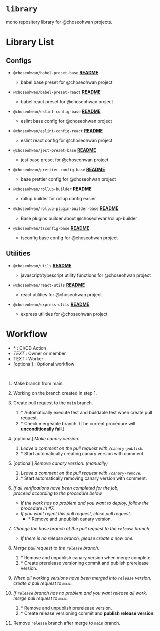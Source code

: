 # `library`

mono repository library for @choseohwan projects.

# Library List

## Configs

- `@choseohwan/babel-preset-base` **[README](./packages/babel-preset-base/README.md)**
   - babel base preset for @choseohwan project


- `@choseohwan/babel-preset-react` **[README](./packages/babel-preset-react/README.md)**
   - babel react preset for @choseohwan project


- `@choseohwan/eslint-config-base` **[README](./packages/eslint-config-base/README.md)**
  - eslint base config for @choseohwan project


- `@choseohwan/eslint-config-react` **[README](./packages/eslint-config-react/README.md)**
  - eslint react config for @choseohwan project


- `@choseohwan/jest-preset-base` **[README](./packages/jest-preset-base/README.md)**
  - jest base preset for @choseohwan project


- `@choseohwan/prettier-config-base` **[README](./packages/prettier-config-base/README.md)**
  - base prettier config for @choseohwan project


- `@choseohwan/rollup-builder` **[README](./packages/rollup-builder/README.md)**
  - rollup builder for rollup config easier


- `@choseohwan/rollup-plugin-builder-base` **[README](./packages/rollup-plugin-builder-base/README.md)**
    - Base plugins builder about @choseohwan/rollup-builder


- `@choseohwan/tsconfig-base` **[README](./packages/tsconfig-base/README.md)**
    - tsconfig base config for @choseohwan project


## Utilities

- `@choseohwan/utils` **[README](./packages/utils/README.md)**
  - javascript/typescript utility functions for @choseohwan project


- `@choseohwan/react-utils` **[README](./packages/react-utils/README.md)**
    - react utilities for @choseohwan project


- `@choseohwan/express-utils` **[README](./packages/express-utils/README.md)**
    - express utilities for @choseohwan project

# Workflow

- \* : CI/CD Action
- *TEXT* : Owner or member
- TEXT : Worker
- \[optional\] : Optional workflow

<br>

1. Make branch from main.


2. Working on the branch created in step 1.


3. Create pull request to the `main` branch.
   1. \* Automatically execute test and buildable test when create pull request.
   2. \* Check mergeable branch. (The current procedure will **unconditionally fail**.)


4. \[optional\] *Make canary version.*
   1. *Leave a comment on the pull request with `/canary-publish`.*
   2. \* Start automatically creating canary version with comment.


5. \[optional\] *Remove canary version. (manually)*
   1. *Leave a comment on the pull request with `/canary-remove`.*
   2. \* Start automatically removing canary version with comment.


6. *If all verifications have been completed for the job, <br>
   proceed according to the procedure below.*
   - *If the work has no problem and you want to deploy, follow the procedure in #7.*
   - *If you want reject this pull request, close pull request.*
     - \* Remove and unpublish canary version.


7. *Change the base branch of the pull request to the `release` branch.*
   - *If there is no release branch, please create a new one.*


8. *Merge pull request to the `release` branch.*
   1. \* Remove and unpublish canary version when merge complete. 
   2. \* Create prerelease versioning commit and publish prerelease version.


9. *When all working versions have been merged into `release` version,<br> 
   create a pull request to `main`.*


10. *If `release` branch has no problem and you want release all work, <br>
    merge pull request to `main`.*
    1. \* Remove and unpublish prerelease version.
    2. \* Create release versioning commit and **publish release version**.


11. Remove `release` branch after merge to `main` branch.
